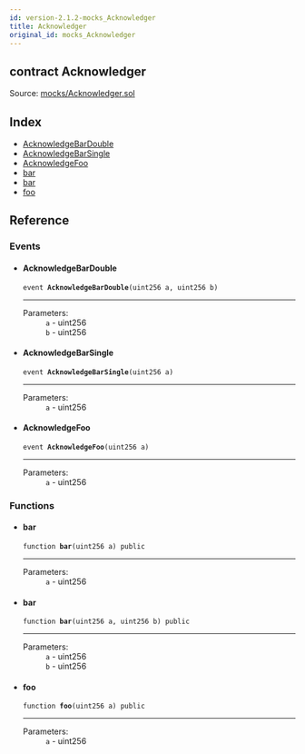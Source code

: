 ```yaml
---
id: version-2.1.2-mocks_Acknowledger
title: Acknowledger
original_id: mocks_Acknowledger
---
```


<div class="contract-doc"><div class="contract"><h2 class="contract-header"><span class="contract-kind">contract</span> Acknowledger</h2><div class="source">Source: <a href="https://github.com/OpenZeppelin/zeppelin-solidity/blob/v2.1.2/contracts/mocks/Acknowledger.sol" target="_blank">mocks/Acknowledger.sol</a></div></div><div class="index"><h2>Index</h2><ul><li><a href="mocks_Acknowledger.html#AcknowledgeBarDouble">AcknowledgeBarDouble</a></li><li><a href="mocks_Acknowledger.html#AcknowledgeBarSingle">AcknowledgeBarSingle</a></li><li><a href="mocks_Acknowledger.html#AcknowledgeFoo">AcknowledgeFoo</a></li><li><a href="mocks_Acknowledger.html#bar">bar</a></li><li><a href="mocks_Acknowledger.html#bar">bar</a></li><li><a href="mocks_Acknowledger.html#foo">foo</a></li></ul></div><div class="reference"><h2>Reference</h2><div class="events"><h3>Events</h3><ul><li><div class="item event"><span id="AcknowledgeBarDouble" class="anchor-marker"></span><h4 class="name">AcknowledgeBarDouble</h4><div class="body"><code class="signature">event <strong>AcknowledgeBarDouble</strong><span>(uint256 a, uint256 b) </span></code><hr/><dl><dt><span class="label-parameters">Parameters:</span></dt><dd><div><code>a</code> - uint256</div><div><code>b</code> - uint256</div></dd></dl></div></div></li><li><div class="item event"><span id="AcknowledgeBarSingle" class="anchor-marker"></span><h4 class="name">AcknowledgeBarSingle</h4><div class="body"><code class="signature">event <strong>AcknowledgeBarSingle</strong><span>(uint256 a) </span></code><hr/><dl><dt><span class="label-parameters">Parameters:</span></dt><dd><div><code>a</code> - uint256</div></dd></dl></div></div></li><li><div class="item event"><span id="AcknowledgeFoo" class="anchor-marker"></span><h4 class="name">AcknowledgeFoo</h4><div class="body"><code class="signature">event <strong>AcknowledgeFoo</strong><span>(uint256 a) </span></code><hr/><dl><dt><span class="label-parameters">Parameters:</span></dt><dd><div><code>a</code> - uint256</div></dd></dl></div></div></li></ul></div><div class="functions"><h3>Functions</h3><ul><li><div class="item function"><span id="bar" class="anchor-marker"></span><h4 class="name">bar</h4><div class="body"><code class="signature">function <strong>bar</strong><span>(uint256 a) </span><span>public </span></code><hr/><dl><dt><span class="label-parameters">Parameters:</span></dt><dd><div><code>a</code> - uint256</div></dd></dl></div></div></li><li><div class="item function"><span id="bar" class="anchor-marker"></span><h4 class="name">bar</h4><div class="body"><code class="signature">function <strong>bar</strong><span>(uint256 a, uint256 b) </span><span>public </span></code><hr/><dl><dt><span class="label-parameters">Parameters:</span></dt><dd><div><code>a</code> - uint256</div><div><code>b</code> - uint256</div></dd></dl></div></div></li><li><div class="item function"><span id="foo" class="anchor-marker"></span><h4 class="name">foo</h4><div class="body"><code class="signature">function <strong>foo</strong><span>(uint256 a) </span><span>public </span></code><hr/><dl><dt><span class="label-parameters">Parameters:</span></dt><dd><div><code>a</code> - uint256</div></dd></dl></div></div></li></ul></div></div></div>
